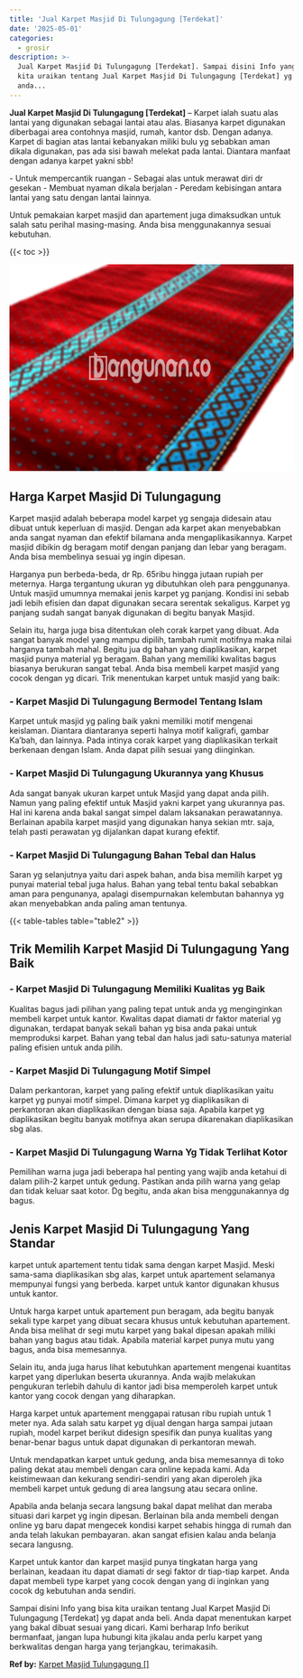 ```yaml
---
title: 'Jual Karpet Masjid Di Tulungagung [Terdekat]'
date: '2025-05-01'
categories:
  - grosir
description: >-
  Jual Karpet Masjid Di Tulungagung [Terdekat]. Sampai disini Info yang bisa
  kita uraikan tentang Jual Karpet Masjid Di Tulungagung [Terdekat] yg dapat
  anda...
---
```


**Jual Karpet Masjid Di Tulungagung \[Terdekat\]** – Karpet ialah suatu alas lantai yang digunakan sebagai lantai atau alas. Biasanya karpet digunakan diberbagai area contohnya masjid, rumah, kantor dsb. Dengan adanya. Karpet di bagian atas lantai kebanyakan miliki bulu yg sebabkan aman dikala digunakan, pas ada sisi bawah melekat pada lantai. Diantara manfaat dengan adanya karpet yakni sbb!

\- Untuk mempercantik ruangan - Sebagai alas untuk merawat diri dr gesekan - Membuat nyaman dikala berjalan - Peredam kebisingan antara lantai yang satu dengan lantai lainnya.

Untuk pemakaian karpet masjid dan apartement juga dimaksudkan untuk salah satu perihal masing-masing. Anda bisa menggunakannya sesuai kebutuhan.

{{< toc >}}

![Jual Karpet Masjid Di Tulungagung [Terdekat]](/images/grosir-karpet-murah-56.png)

## Harga Karpet Masjid Di Tulungagung

Karpet masjid adalah beberapa model karpet yg sengaja didesain atau dibuat untuk keperluan di masjid. Dengan ada karpet akan menyebabkan anda sangat nyaman dan efektif bilamana anda mengaplikasikannya. Karpet masjid dibikin dg beragam motif dengan panjang dan lebar yang beragam. Anda bisa membelinya sesuai yg ingin dipesan.

Harganya pun berbeda-beda, dr Rp. 65ribu hingga jutaan rupiah per meternya. Harga tergantung ukuran yg dibutuhkan oleh para penggunanya. Untuk masjid umumnya memakai jenis karpet yg panjang. Kondisi ini sebab jadi lebih efisien dan dapat digunakan secara serentak sekaligus. Karpet yg panjang sudah sangat banyak digunakan di begitu banyak Masjid.

Selain itu, harga juga bisa ditentukan oleh corak karpet yang dibuat. Ada sangat banyak model yang mampu dipilih, tambah rumit motifnya maka nilai harganya tambah mahal. Begitu jua dg bahan yang diaplikasikan, karpet masjid punya material yg beragam. Bahan yang memiliki kwalitas bagus biasanya berukuran sangat tebal. Anda bisa membeli karpet masjid yang cocok dengan yg dicari. Trik menentukan karpet untuk masjid yang baik:

### \- Karpet Masjid Di Tulungagung Bermodel Tentang Islam

Karpet untuk masjid yg paling baik yakni memiliki motif mengenai keislaman. Diantara diantaranya seperti halnya motif kaligrafi, gambar Ka’bah, dan lainnya. Pada intinya corak karpet yang diaplikasikan terkait berkenaan dengan Islam. Anda dapat pilih sesuai yang diinginkan.

### \- Karpet Masjid Di Tulungagung Ukurannya yang Khusus

Ada sangat banyak ukuran karpet untuk Masjid yang dapat anda pilih. Namun yang paling efektif untuk Masjid yakni karpet yang ukurannya pas. Hal ini karena anda bakal sangat simpel dalam laksanakan perawatannya. Berlainan apabila karpet masjid yang digunakan hanya sekian mtr. saja, telah pasti perawatan yg dijalankan dapat kurang efektif.

### \- Karpet Masjid Di Tulungagung Bahan Tebal dan Halus

Saran yg selanjutnya yaitu dari aspek bahan, anda bisa memilih karpet yg punyai material tebal juga halus. Bahan yang tebal tentu bakal sebabkan aman para pengunanya, apalagi disempurnakan kelembutan bahannya yg akan menyebabkan anda paling aman tentunya.

{{< table-tables table="table2" >}}

## Trik Memilih Karpet Masjid Di Tulungagung Yang Baik

### \- Karpet Masjid Di Tulungagung Memiliki Kualitas yg Baik

Kualitas bagus jadi pilihan yang paling tepat untuk anda yg menginginkan membeli karpet untuk kantor. Kwalitas dapat diamati dr faktor material yg digunakan, terdapat banyak sekali bahan yg bisa anda pakai untuk memproduksi karpet. Bahan yang tebal dan halus jadi satu-satunya material paling efisien untuk anda pilih.

### \- Karpet Masjid Di Tulungagung Motif Simpel

Dalam perkantoran, karpet yang paling efektif untuk diaplikasikan yaitu karpet yg punyai motif simpel. Dimana karpet yg diaplikasikan di perkantoran akan diaplikasikan dengan biasa saja. Apabila karpet yg diaplikasikan begitu banyak motifnya akan serupa dikarenakan diaplikasikan sbg alas.

### \- Karpet Masjid Di Tulungagung Warna Yg Tidak Terlihat Kotor

Pemilihan warna juga jadi beberapa hal penting yang wajib anda ketahui di dalam pilih-2 karpet untuk gedung. Pastikan anda pilih warna yang gelap dan tidak keluar saat kotor. Dg begitu, anda akan bisa menggunakannya dg bagus.

## Jenis Karpet Masjid Di Tulungagung Yang Standar

karpet untuk apartement tentu tidak sama dengan karpet Masjid. Meski sama-sama diaplikasikan sbg alas, karpet untuk apartement selamanya mempunyai fungsi yang berbeda. karpet untuk kantor digunakan khusus untuk kantor.

Untuk harga karpet untuk apartement pun beragam, ada begitu banyak sekali type karpet yang dibuat secara khusus untuk kebutuhan apartement. Anda bisa melihat dr segi mutu karpet yang bakal dipesan apakah miliki bahan yang bagus atau tidak. Apabila material karpet punya mutu yang bagus, anda bisa memesannya.

Selain itu, anda juga harus lihat kebutuhkan apartement mengenai kuantitas karpet yang diperlukan beserta ukurannya. Anda wajib melakukan pengukuran terlebih dahulu di kantor jadi bisa memperoleh karpet untuk kantor yang cocok dengan yang diharapkan.

Harga karpet untuk apartement menggapai ratusan ribu rupiah untuk 1 meter nya. Ada salah satu karpet yg dijual dengan harga sampai jutaan rupiah, model karpet berikut didesign spesifik dan punya kualitas yang benar-benar bagus untuk dapat digunakan di perkantoran mewah.

Untuk mendapatkan karpet untuk gedung, anda bisa memesannya di toko paling dekat atau membeli dengan cara online kepada kami. Ada keistimewaan dan kekurang sendiri-sendiri yang akan diperoleh jika membeli karpet untuk gedung di area langsung atau secara online.

Apabila anda belanja secara langsung bakal dapat melihat dan meraba situasi dari karpet yg ingin dipesan. Berlainan bila anda membeli dengan online yg baru dapat mengecek kondisi karpet sehabis hingga di rumah dan anda telah lakukan pembayaran. akan sangat efisien kalau anda belanja secara langusng.

Karpet untuk kantor dan karpet masjid punya tingkatan harga yang berlainan, keadaan itu dapat diamati dr segi faktor dr tiap-tiap karpet. Anda dapat membeli type karpet yang cocok dengan yang di inginkan yang cocok dg kebutuhan anda sendiri.

Sampai disini Info yang bisa kita uraikan tentang Jual Karpet Masjid Di Tulungagung \[Terdekat\] yg dapat anda beli. Anda dapat menentukan karpet yang bakal dibuat sesuai yang dicari. Kami berharap Info berikut bermanfaat, jangan lupa hubungi kita jikalau anda perlu karpet yang berkwalitas dengan harga yang terjangkau, terimakasih.

**Ref by:**  [Karpet Masjid Tulungagung []](https://id.wikipedia.org/wiki/Karpet)
